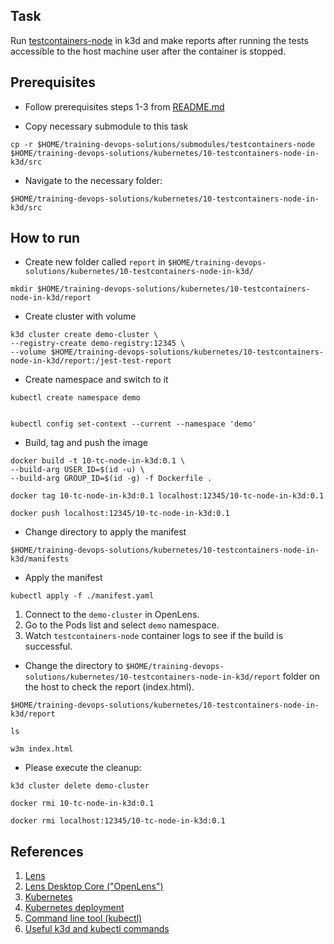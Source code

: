 ## Task

Run [testcontainers-node](https://github.com/testcontainers/testcontainers-node) in k3d and make reports after running the tests accessible to the host machine user after the container is stopped.

## Prerequisites

- Follow prerequisites steps 1-3 from [README.md](../../README.md)

- Copy necessary submodule to this task

```
cp -r $HOME/training-devops-solutions/submodules/testcontainers-node $HOME/training-devops-solutions/kubernetes/10-testcontainers-node-in-k3d/src
```

- Navigate to the necessary folder:

```
$HOME/training-devops-solutions/kubernetes/10-testcontainers-node-in-k3d/src
```

## How to run

- Create new folder called `report` in `$HOME/training-devops-solutions/kubernetes/10-testcontainers-node-in-k3d/`

```
mkdir $HOME/training-devops-solutions/kubernetes/10-testcontainers-node-in-k3d/report
```

- Create cluster with volume

```
k3d cluster create demo-cluster \
--registry-create demo-registry:12345 \
--volume $HOME/training-devops-solutions/kubernetes/10-testcontainers-node-in-k3d/report:/jest-test-report
```

- Create namespace and switch to it

```
kubectl create namespace demo
```
```

kubectl config set-context --current --namespace 'demo'
```

- Build, tag and push the image

```
docker build -t 10-tc-node-in-k3d:0.1 \
--build-arg USER_ID=$(id -u) \
--build-arg GROUP_ID=$(id -g) -f Dockerfile .
```

```
docker tag 10-tc-node-in-k3d:0.1 localhost:12345/10-tc-node-in-k3d:0.1
```

```
docker push localhost:12345/10-tc-node-in-k3d:0.1
```

- Change directory to apply the manifest

```
$HOME/training-devops-solutions/kubernetes/10-testcontainers-node-in-k3d/manifests
```

- Apply the manifest

```
kubectl apply -f ./manifest.yaml
```

1. Connect to the `demo-cluster` in OpenLens.
2. Go to the Pods list and select `demo` namespace.
3. Watch `testcontainers-node` container logs to see if the build is successful.

- Change the directory to `$HOME/training-devops-solutions/kubernetes/10-testcontainers-node-in-k3d/report` folder on the host to check the report (index.html).

```
$HOME/training-devops-solutions/kubernetes/10-testcontainers-node-in-k3d/report
```

```
ls
```

```
w3m index.html
```

- Please execute the cleanup:  

```
k3d cluster delete demo-cluster
```

```
docker rmi 10-tc-node-in-k3d:0.1
```

```
docker rmi localhost:12345/10-tc-node-in-k3d:0.1
```

## References

1. [Lens](https://k8slens.dev/)
2. [Lens Desktop Core ("OpenLens")](https://github.com/lensapp/lens)
3. [Kubernetes](https://kubernetes.io/)
4. [Kubernetes deployment](https://kubernetes.io/docs/concepts/workloads/controllers/deployment/)
5. [Command line tool (kubectl)](https://kubernetes.io/docs/reference/kubectl/)
6. [Useful k3d and kubectl commands](https://ramigs.dev/blog/useful-k3d-and-kubectl-commands/)
